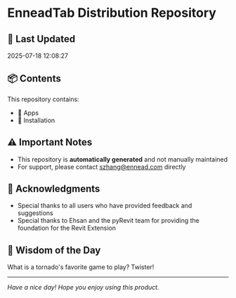 # EnneadTab Distribution Repository

## 📅 Last Updated
2025-07-18 12:08:27



## 📦 Contents
This repository contains:
- 📂 Apps
- 📂 Installation

## ⚠️ Important Notes
- This repository is **automatically generated** and not manually maintained
- For support, please contact szhang@ennead.com directly

## 🙏 Acknowledgments
- Special thanks to all users who have provided feedback and suggestions
- Special thanks to Ehsan and the pyRevit team for providing the foundation for the Revit Extension

## 💭 Wisdom of the Day
What is a tornado's favorite game to play? Twister!

---
*Have a nice day! Hope you enjoy using this product.*
